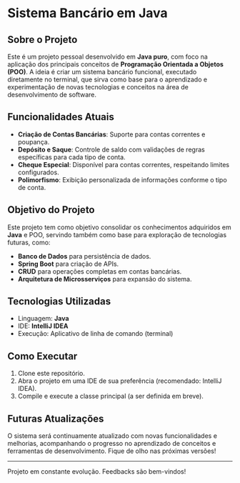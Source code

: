 # Sistema Bancário em Java

## Sobre o Projeto
Este é um projeto pessoal desenvolvido em **Java puro**, com foco na aplicação dos principais conceitos de **Programação Orientada a Objetos (POO)**. A ideia é criar um sistema bancário funcional, executado diretamente no terminal, que sirva como base para o aprendizado e experimentação de novas tecnologias e conceitos na área de desenvolvimento de software.

## Funcionalidades Atuais
- **Criação de Contas Bancárias**: Suporte para contas correntes e poupança.
- **Depósito e Saque**: Controle de saldo com validações de regras específicas para cada tipo de conta.
- **Cheque Especial**: Disponível para contas correntes, respeitando limites configurados.
- **Polimorfismo**: Exibição personalizada de informações conforme o tipo de conta.

## Objetivo do Projeto
Este projeto tem como objetivo consolidar os conhecimentos adquiridos em **Java** e POO, servindo também como base para exploração de tecnologias futuras, como:
- **Banco de Dados** para persistência de dados.
- **Spring Boot** para criação de APIs.
- **CRUD** para operações completas em contas bancárias.
- **Arquitetura de Microsserviços** para expansão do sistema.

## Tecnologias Utilizadas
- Linguagem: **Java**
- IDE: **IntelliJ IDEA**
- Execução: Aplicativo de linha de comando (terminal)

## Como Executar
1. Clone este repositório.
2. Abra o projeto em uma IDE de sua preferência (recomendado: IntelliJ IDEA).
3. Compile e execute a classe principal (a ser definida em breve).

## Futuras Atualizações
O sistema será continuamente atualizado com novas funcionalidades e melhorias, acompanhando o progresso no aprendizado de conceitos e ferramentas de desenvolvimento. Fique de olho nas próximas versões!

---
Projeto em constante evolução. Feedbacks são bem-vindos!
